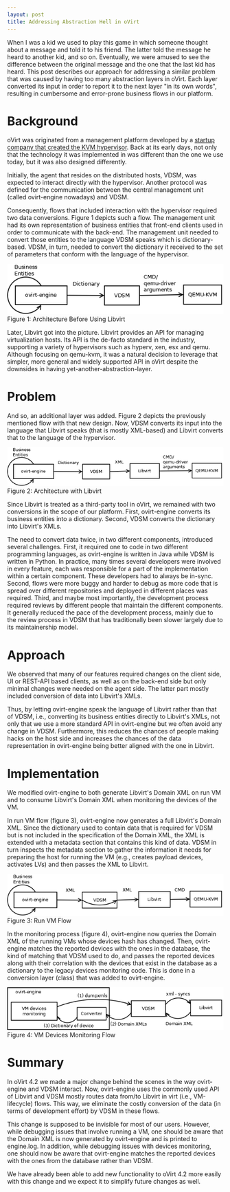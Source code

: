 ```yaml
---
layout: post
title: Addressing Abstraction Hell in oVirt
---
```


When I was a kid we used to play this game in which someone thought about a message and told it to his friend. The latter told the message he heard to another kid, and so on. Eventually, we were amused to see the difference between the original message and the one that the last kid has heard. This post describes our approach for addressing a similar problem that was caused by having too many abstraction layers in oVirt. Each layer converted its input in order to report it to the next layer "in its own words", resulting in cumbersome and error-prone business flows in our platform.

# Background
oVirt was originated from a management platform developed by a [startup company that created the KVM hypervisor](https://en.wikipedia.org/wiki/Qumranet). Back at its early days, not only that the technology it was implemented in was different than the one we use today, but it was also designed differently.

Initially, the agent that resides on the distributed hosts, VDSM, was expected to interact directly with the hypervisor. Another protocol was defined for the communication between the central management unit (called ovirt-engine nowadays) and VDSM.

Consequently, flows that included interaction with the hypervisor required two data conversions. Figure 1 depicts such a flow. The management unit had its own representation of business entities that front-end clients used in order to communicate with the back-end. The management unit needed to convert those entities to the language VDSM speaks which is dictionary-based. VDSM, in turn, needed to convert the dictionary it received to the set of parameters that conform with the language of the hypervisor.

![Architecture Before Using Libvirt](../images/engine_xml/without_libvirt.png)  
Figure 1: Architecture Before Using Libvirt

Later, Libvirt got into the picture. Libvirt provides an API for managing virtualization hosts. Its API is the de-facto standard in the industry, supporting a variety of hypervisors such as hyperv, xen, esx and qemu. Although focusing on qemu-kvm, it was a natural decision to leverage that simpler, more general and widely supported API in oVirt despite the downsides in having yet-another-abstraction-layer.

# Problem

And so, an additional layer was added. Figure 2 depicts the previously mentioned flow with that new design. Now, VDSM converts its input into the language that Libvirt speaks (that is mostly XML-based) and Libvirt converts that to the language of the hypervisor.

![Architecture with Libvirt](../images/engine_xml/with-libvirt.png)  
Figure 2: Architecture with Libvirt

Since Libvirt is treated as a third-party tool in oVirt, we remained with two conversions in the scope of our platform. First, ovirt-engine converts its business entities into a dictionary. Second, VDSM converts the dictionary into Libvirt's XMLs.

The need to convert data twice, in two different components, introduced several challenges. First, it required one to code in two different programming languages, as ovirt-engine is written in Java while VDSM is written in Python. In practice, many times several developers were involved in every feature, each was responsible for a part of the implementation within a certain component. These developers had to always be in-sync. Second, flows were more buggy and harder to debug as more code that is spread over different repositories and deployed in different places was required. Third, and maybe most importantly, the development process required reviews by different people that maintain the different components. It generally reduced the pace of the development process, mainly due to the review process in VDSM that has traditionally been slower largely due to its maintainership model.

# Approach
We observed that many of our features required changes on the client side, UI or REST-API based clients, as well as on the back-end side but only minimal changes were needed on the agent side. The latter part mostly included conversion of data into Libvirt's XMLs.

Thus, by letting ovirt-engine speak the language of Libvirt rather than that of VDSM, i.e., converting its business entities directly to Libvirt's XMLs, not only that we use a more standard API in ovirt-engine but we often avoid any change in VDSM. Furthermore, this reduces the chances of people making hacks on the host side and increases the chances of the data representation in ovirt-engine being better aligned with the one in Libvirt.

# Implementation
We modified ovirt-engine to both generate Libvirt's Domain XML on run VM and to consume Libvirt's Domain XML when monitoring the devices of the VM.

In run VM flow (figure 3), ovirt-engine now generates a full Libvirt's Domain XML. Since the dictionary used to contain data that is required for VDSM but is not included in the specification of the Domain XML, the XML is extended with a metadata section that contains this kind of data. VDSM in turn inspects the metadata section to gather the information it needs for preparing the host for running the VM (e.g., creates payload devices, activates LVs) and then passes the XML to Libvirt.

![Run VM Flow](../images/engine_xml/run_vm.png)  
Figure 3: Run VM Flow

In the monitoring process (figure 4), ovirt-engine now queries the Domain XML of the running VMs whose devices hash has changed. Then, ovirt-engine matches the reported devices with the ones in the database, the kind of matching that VDSM used to do, and passes the reported devices along with their correlation with the devices that exist in the database as a dictionary to the legacy devices monitoring code. This is done in a conversion layer (class) that was added to ovirt-engine.

![VM Devices Monitoring Flow](../images/engine_xml/devices_monitoring.png)  
Figure 4: VM Devices Monitoring Flow

# Summary
In oVirt 4.2 we made a major change behind the scenes in the way ovirt-engine and VDSM interact. Now, ovirt-engine uses the commonly used API of Libvirt and VDSM mostly routes data from/to Libvirt in virt (i.e., VM-lifecycle) flows. This way, we eliminate the costly conversion of the data (in terms of development effort) by VDSM in these flows.

This change is supposed to be invisible for most of our users. However, while debugging issues that involve running a VM, one should be aware that the Domain XML is now generated by ovirt-engine and is printed to engine.log. In addition, while debugging issues with devices monitoring, one should now be aware that ovirt-engine matches the reported devices with the ones from the database rather than VDSM.

We have already been able to add new functionality to oVirt 4.2 more easily with this change and we expect it to simplify future changes as well.
